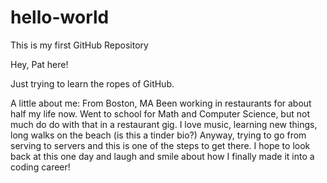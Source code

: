 # hello-world
This is my first GitHub Repository

Hey, Pat here!

Just trying to learn the ropes of GitHub.

A little about me:
From Boston, MA
Been working in restaurants for about half my life now.
Went to school for Math and Computer Science, but not much do do with that in a restaurant gig.
I love music, learning new things, long walks on the beach (is this a tinder bio?)
Anyway, trying to go from serving to servers and this is one of the steps to get there.
I hope to look back at this one day and laugh and smile about how I finally made it into a coding career!
